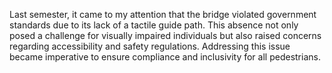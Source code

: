 Last semester, it came to my attention that the bridge violated government standards due to its lack of a tactile guide path. This absence not only posed a challenge for visually impaired individuals but also raised concerns regarding accessibility and safety regulations. Addressing this issue became imperative to ensure compliance and inclusivity for all pedestrians.